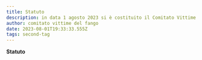 ```yaml
---
title: Statuto
description: in data 1 agosto 2023 si è costituito il Comitato Vittime del Fango Forli
author: comitato vittime del fango
date: 2023-08-01T19:33:33.555Z
tags: second-tag
---
```

**Statuto**